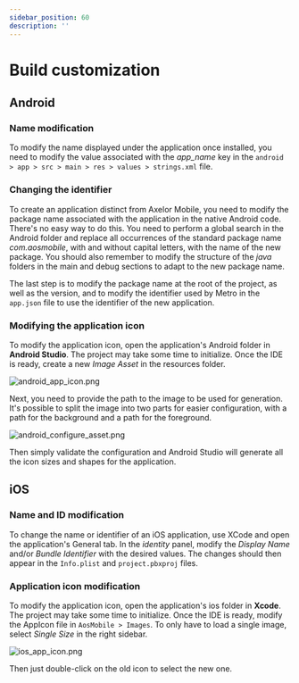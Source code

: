 ```yaml
---
sidebar_position: 60
description: ''
---
```


# Build customization

## Android

### Name modification

To modify the name displayed under the application once installed, you need to modify the value associated with the _app_name_ key in the `android > app > src > main > res > values > strings.xml` file.

### Changing the identifier

To create an application distinct from Axelor Mobile, you need to modify the package name associated with the application in the native Android code. There's no easy way to do this. You need to perform a global search in the Android folder and replace all occurrences of the standard package name _com.aosmobile_, with and without capital letters, with the name of the new package. You should also remember to modify the structure of the _java_ folders in the main and debug sections to adapt to the new package name.

The last step is to modify the package name at the root of the project, as well as the version, and to modify the identifier used by Metro in the `app.json` file to use the identifier of the new application.

### Modifying the application icon

To modify the application icon, open the application's Android folder in **Android Studio**. The project may take some time to initialize. Once the IDE is ready, create a new _Image Asset_ in the resources folder.

![android_app_icon.png](/img/en/android_app_icon.png)

Next, you need to provide the path to the image to be used for generation. It's possible to split the image into two parts for easier configuration, with a path for the background and a path for the foreground.

![android_configure_asset.png](/img/en/android_configure_asset.png)

Then simply validate the configuration and Android Studio will generate all the icon sizes and shapes for the application.

## iOS

### Name and ID modification

To change the name or identifier of an iOS application, use XCode and open the application's General tab. In the _identity_ panel, modify the _Display Name_ and/or _Bundle Identifier_ with the desired values. The changes should then appear in the `Info.plist` and `project.pbxproj` files.

### Application icon modification

To modify the application icon, open the application's ios folder in **Xcode**. The project may take some time to initialize. Once the IDE is ready, modify the AppIcon file in `AosMobile > Images`. To only have to load a single image, select _Single Size_ in the right sidebar.

![ios_app_icon.png](/img/en/ios_app_icon.png)

Then just double-click on the old icon to select the new one.
